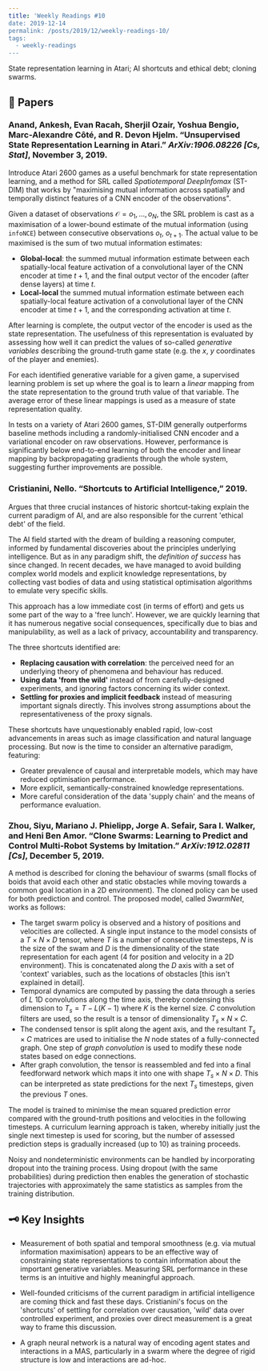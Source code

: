```yaml
---
title: 'Weekly Readings #10
date: 2019-12-14
permalink: /posts/2019/12/weekly-readings-10/
tags:
  - weekly-readings
---
```


State representation learning in Atari; AI shortcuts and ethical debt; cloning swarms.

## 📝 Papers

### Anand, Ankesh, Evan Racah, Sherjil Ozair, Yoshua Bengio, Marc-Alexandre Côté, and R. Devon Hjelm. “Unsupervised State Representation Learning in Atari.” *ArXiv:1906.08226 [Cs, Stat]*, November 3, 2019.

Introduce Atari 2600 games as a useful benchmark for state representation learning, and a method for SRL called *Spatiotemporal DeepInfomax* (ST-DIM) that works by "maximising mutual information across spatially and temporally distinct features of a CNN encoder of the observations".

Given a dataset of observations $\mathcal{O}=o_1,…,o_N$, the SRL problem is cast as a maximisation of a lower-bound estimate of the mutual information (using `infoNCE`) between consecutive observations $o_t,\ o_{t+1}$. The actual value to be maximised is the sum of two mutual information estimates:

- **Global-local**: the summed mutual information estimate between each spatially-local feature activation of a convolutional layer of the CNN encoder at time $t+1$, and the final output vector of the encoder (after dense layers) at time $t$.
- **Local-local** the summed mutual information estimate between each spatially-local feature activation of a convolutional layer of the CNN encoder at time $t+1$, and the corresponding activation at time $t$.

After learning is complete, the output vector of the encoder is used as the state representation. The usefulness of this representation is evaluated by assessing how well it can predict the values of so-called *generative variables* describing the ground-truth game state (e.g. the $x$, $y$ coordinates of the player and enemies). 

For each identified generative variable for a given game, a supervised learning problem is set up where the goal is to learn a *linear* mapping from the state representation to the ground truth value of that variable. The average error of these linear mappings is used as a measure of state representation quality.

In tests on a variety of Atari 2600 games, ST-DIM generally outperforms baseline methods including a randomly-initialised CNN encoder and a variational encoder on raw observations. However, performance is significantly below end-to-end learning of both the encoder and linear mapping by backpropagating gradients through the whole system, suggesting further improvements are possible.

### Cristianini, Nello. “Shortcuts to Artiﬁcial Intelligence,” 2019.

Argues that three crucial instances of historic shortcut-taking explain the current paradigm of AI, and are also responsible for the current 'ethical debt' of the field.

The AI field started with the dream of building a reasoning computer, informed by fundamental discoveries about the principles underlying intelligence. But as in any paradigm shift, the *definition of success* has since changed. In recent decades, we have managed to avoid building complex world models and explicit knowledge representations, by collecting vast bodies of data and using statistical optimisation algorithms to emulate very specific skills. 

This approach has a low immediate cost (in terms of effort) and gets us some part of the way to a 'free lunch'. However, we are quickly learning that it has numerous negative social consequences, specifically due to bias and manipulability, as well as a lack of privacy, accountability and transparency.

The three shortcuts identified are:

- **Replacing causation with correlation**: the perceived need for an underlying theory of phenomena and behaviour has reduced.
- **Using data 'from the wild'** instead of from carefully-designed experiments, and ignoring factors concerning its wider context.
- **Settling for proxies and implicit feedback** instead of measuring important signals directly. This involves strong assumptions about the representativeness of the proxy signals.

These shortcuts have unquestionably enabled rapid, low-cost advancements in areas such as image classification and natural language processing. But now is the time to consider an alternative paradigm, featuring:

- Greater prevalence of causal and interpretable models, which may have reduced optimisation performance.
- More explicit, semantically-constrained knowledge representations. 
- More careful consideration of the data 'supply chain' and the means of performance evaluation.

### Zhou, Siyu, Mariano J. Phielipp, Jorge A. Sefair, Sara I. Walker, and Heni Ben Amor. “Clone Swarms: Learning to Predict and Control Multi-Robot Systems by Imitation.” *ArXiv:1912.02811 [Cs]*, December 5, 2019.

A method is described for cloning the behaviour of swarms (small flocks of boids that avoid each other and static obstacles while moving towards a common goal location in a 2D environment). The cloned policy can be used for both prediction and control. The proposed model, called *SwarmNet*, works as follows:

- The target swarm policy is observed and a history of positions and velocities are collected. A single input instance to the model consists of a $T\times N\times D$ tensor, where $T$ is a number of consecutive timesteps, $N$ is the size of the swam and $D$ is the dimensionality of the state representation for each agent ($4$ for position and velocity in a 2D environment). This is concatenated along the $D$ axis with a set of 'context' variables, such as the locations of obstacles [this isn't explained in detail].
- Temporal dynamics are computed by passing the data through a series of $L$ 1D convolutions along the time axis, thereby condensing this dimension to $T_s=T-L(K-1)$ where $K$ is the kernel size. $C$ convolution filters are used, so the result is a tensor of dimensionality $T_s\times N\times C$.
- The condensed tensor is split along the agent axis, and the resultant $T_s\times C$ matrices are used to initialise the $N$ node states of a fully-connected graph. One step of *graph convolution* is used to modify these node states based on edge connections.
- After graph convolution, the tensor is reassembled and fed into a final feedforward network which maps it into one with shape $T_s\times N\times D$. This can be interpreted as state predictions for the next $T_s$ timesteps, given the previous $T$ ones.

The model is trained to minimise the mean squared prediction error compared with the ground-truth positions and velocities in the following timesteps. A curriculum learning approach is taken, whereby initially just the single next timestep is used for scoring, but the number of assessed prediction steps is gradually increased (up to $10$) as training proceeds.  

Noisy and nondeterministic environments can be handled by incorporating dropout into the training process. Using dropout (with the same probabilities) during prediction then enables the generation of stochastic trajectories with approximately the same statistics as samples from the training distribution.

## 🗝️  Key Insights

- Measurement of both spatial and temporal smoothness (e.g. via mutual information maximisation) appears to be an effective way of constraining state representations to contain information about the important generative variables. Measuring SRL performance in these terms is an intuitive and highly meaningful approach.
- Well-founded criticisms of the current paradigm in artificial intelligence are coming thick and fast these days. Cristianini's focus on the 'shortcuts' of settling for correlation over causation, 'wild' data over controlled experiment, and proxies over direct measurement is a great way to frame this discussion.

- A graph neural network is a natural way of encoding agent states and interactions in a MAS, particularly in a swarm where the degree of rigid structure is low and interactions are ad-hoc. 